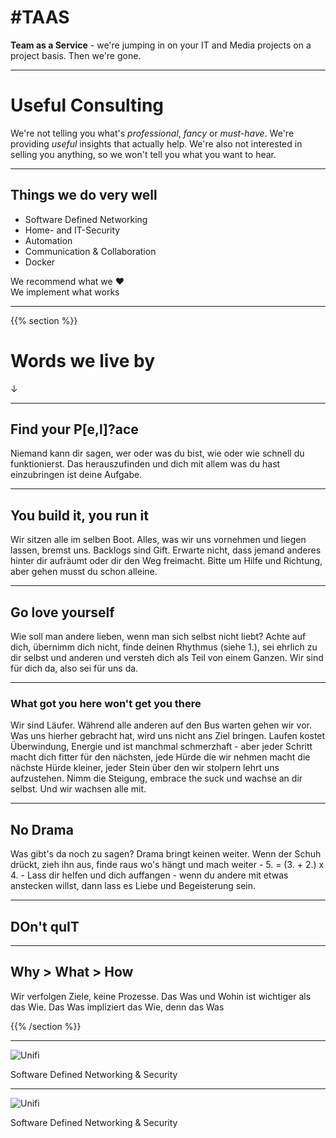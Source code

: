 # #TAAS

**Team as a Service** - we're jumping in on your IT and Media projects on a project basis. Then we're gone.

---

# Useful Consulting

We're not telling you what's *professional*, *fancy* or *must-have*. We're providing *useful* insights that actually help.
We're also not interested in selling you anything, so we won't tell you what you want to hear.

---

## Things we do very well

* Software Defined Networking
* Home- and IT-Security
* Automation
* Communication & Collaboration
* Docker

We recommend what we ❤  
We implement what works

---

{{% section %}}

# Words we live by

↓

---

## Find your P[e,l]?ace

Niemand kann dir sagen, wer oder was du bist, wie oder wie schnell du funktionierst. Das herauszufinden und dich mit allem was du hast einzubringen ist deine Aufgabe.

---

## You build it, you run it

Wir sitzen alle im selben Boot. Alles, was wir uns vornehmen und liegen lassen, bremst uns. Backlogs sind Gift. Erwarte nicht, dass jemand anderes hinter dir aufräumt oder dir den Weg freimacht. Bitte um Hilfe und Richtung, aber gehen musst du schon alleine.

---

## Go love yourself

Wie soll man andere lieben, wenn man sich selbst nicht liebt? Achte auf dich, übernimm dich nicht, finde deinen Rhythmus (siehe 1.), sei ehrlich zu dir selbst und anderen und versteh dich als Teil von einem Ganzen. Wir sind für dich da, also sei für uns da.

---

### What got you here won't get you there

Wir sind Läufer. Während alle anderen auf den Bus warten gehen wir vor. Was uns hierher gebracht hat, wird uns nicht ans Ziel bringen. Laufen kostet Überwindung, Energie und ist manchmal schmerzhaft - aber jeder Schritt macht dich fitter für den nächsten, jede Hürde die wir nehmen macht die nächste Hürde kleiner, jeder Stein über den wir stolpern lehrt uns aufzustehen. Nimm die Steigung, embrace the suck und wachse an dir selbst. Und wir wachsen alle mit.

---

## No Drama

Was gibt's da noch zu sagen? Drama bringt keinen weiter. Wenn der Schuh drückt, zieh ihn aus, finde raus wo's hängt und mach weiter - 5. = (3. + 2.) x 4. - Lass dir helfen und dich auffangen - wenn du andere mit etwas anstecken willst, dann lass es Liebe und Begeisterung sein.

---

## DOn't quIT

---

## Why > What > How

Wir verfolgen Ziele, keine Prozesse. Das Was und Wohin ist wichtiger als das Wie. Das Was impliziert das Wie, denn das Was

{{% /section %}}

---

![Unifi](/ubnt.png)

Software Defined Networking & Security

---

![Unifi](/ubnt.png)

Software Defined Networking & Security
